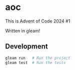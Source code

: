 # aoc

This is Advent of Code 2024 #1

Written in gleam!

## Development

```sh
gleam run   # Run the project
gleam test  # Run the tests
```
